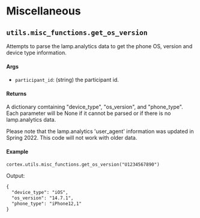 # Miscellaneous

## `utils.misc_functions.get_os_version`
Attempts to parse the lamp.analytics data to get the phone OS, version and device type information.

#### Args

- `participant_id`: (string) the participant id.

#### Returns
A dictionary comtaining "device_type", "os_version", and "phone_type". Each parameter will be None if it cannot be parsed or if there is no lamp.analytics data.

Please note that the lamp.analytics 'user_agent' information was updated in Spring 2022. This code will not work with older data.

#### Example

```markdown
cortex.utils.misc_functions.get_os_version("U1234567890")
```
Output:
```markdown
{
  "device_type": "iOS",
  "os_version": "14.7.1",
  "phone_type": "iPhone12,1"
}
```
